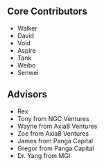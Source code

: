 ## Core Contributors

* Walker
* David
* Void
* Aspire
* Tank
* Weibo
* Senwei

## Advisors

* Rex
* Tony from NGC Ventures
* Wayne from Axia8 Ventures
* Zoe from Axia8 Ventures
* James from Panga Capital
* Gregor from Panga Capital
* Dr. Yang from MGI

